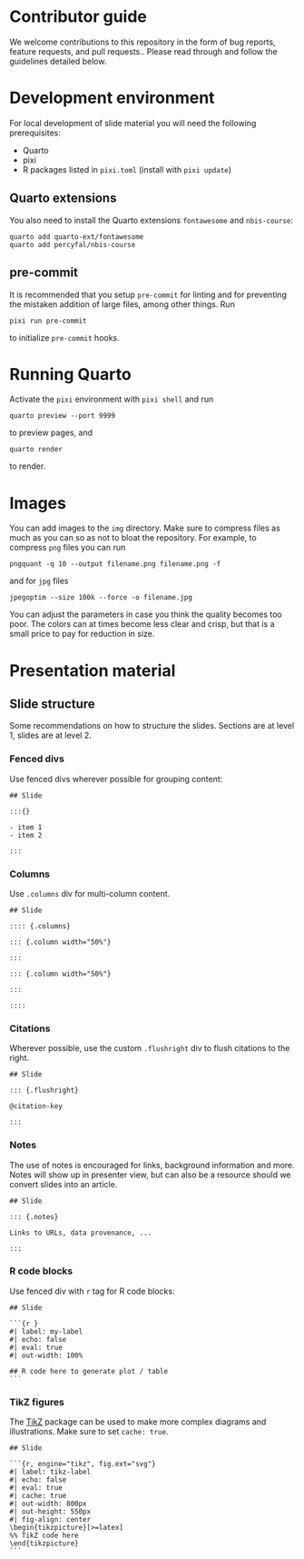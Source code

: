 # Contributor guide

We welcome contributions to this repository in the form of bug
reports, feature requests, and pull requests.. Please read through and
follow the guidelines detailed below.

# Development environment

For local development of slide material you will need the following
prerequisites:

- Quarto
- pixi
- R packages listed in `pixi.toml` (install with `pixi update`)

## Quarto extensions

You also need to install the Quarto extensions `fontawesome` and
`nbis-course`:

```
quarto add quarto-ext/fontawesome
quarto add percyfal/nbis-course
```

## pre-commit

It is recommended that you setup `pre-commit` for linting and for
preventing the mistaken addition of large files, among other things.
Run

```
pixi run pre-commit
```

to initialize `pre-commit` hooks.

# Running Quarto

Activate the `pixi` environment with `pixi shell` and run

```
quarto preview --port 9999
```

to preview pages, and

```
quarto render
```

to render.

# Images

You can add images to the `img` directory. Make sure to compress files
as much as you can so as not to bloat the repository. For example, to
compress `png` files you can run

```
pngquant -q 10 --output filename.png filename.png -f
```

and for `jpg` files

```
jpegoptim --size 100k --force -o filename.jpg
```

You can adjust the parameters in case you think the quality becomes
too poor. The colors can at times become less clear and crisp, but
that is a small price to pay for reduction in size.

# Presentation material

## Slide structure

Some recommendations on how to structure the slides. Sections are at
level 1, slides are at level 2.

### Fenced divs

Use fenced divs wherever possible for grouping content:

```
## Slide

:::{}

- item 1
- item 2

:::
```

### Columns

Use `.columns` div for multi-column content.

```
## Slide

:::: {.columns}

::: {.column width="50%"}

:::

::: {.column width="50%"}

:::

::::
```

### Citations

Wherever possible, use the custom `.flushright` div to flush citations
to the right.

```
## Slide

::: {.flushright}

@citation-key

:::
```

### Notes

The use of notes is encouraged for links, background information and
more. Notes will show up in presenter view, but can also be a resource
should we convert slides into an article.

```
## Slide

::: {.notes}

Links to URLs, data provenance, ...

:::
```

### R code blocks

Use fenced div with `r` tag for R code blocks:

````
## Slide

```{r }
#| label: my-label
#| echo: false
#| eval: true
#| out-width: 100%

## R code here to generate plot / table
```
````

### TikZ figures

The [TikZ](https://tikz.dev/) package can be used to make more complex
diagrams and illustrations. Make sure to set `cache: true`.

````
## Slide

```{r, engine="tikz", fig.ext="svg"}
#| label: tikz-label
#| echo: false
#| eval: true
#| cache: true
#| out-width: 800px
#| out-height: 550px
#| fig-align: center
\begin{tikzpicture}[>=latex]
%% TikZ code here
\end{tikzpicture}
```
````
